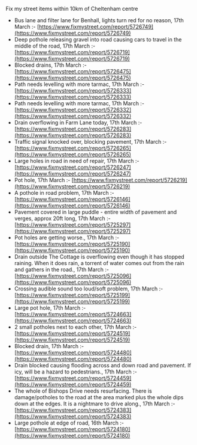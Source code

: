 Fix my street items within 10km of Cheltenham centre

<!-- fix_marker starts -->

- Bus lane and filter lane for Benhall, lights turn red for no reason, 17th March :- [https://www.fixmystreet.com/report/5726749](https://www.fixmystreet.com/report/5726749)
- Deep pothole releasing gravel into road causing cars to travel in the middle of the road, 17th March :- [https://www.fixmystreet.com/report/5726719](https://www.fixmystreet.com/report/5726719)
- Blocked drains, 17th March :- [https://www.fixmystreet.com/report/5726475](https://www.fixmystreet.com/report/5726475)
- Path needs levelling with more tarmac, 17th March :- [https://www.fixmystreet.com/report/5726333](https://www.fixmystreet.com/report/5726333)
- Path needs levelling with more tarmac, 17th March :- [https://www.fixmystreet.com/report/5726332](https://www.fixmystreet.com/report/5726332)
- Drain overflowing in Farm Lane today, 17th March :- [https://www.fixmystreet.com/report/5726283](https://www.fixmystreet.com/report/5726283)
- Traffic signal knocked over, blocking pavement, 17th March :- [https://www.fixmystreet.com/report/5726265](https://www.fixmystreet.com/report/5726265)
- Large holes in road in need of repair, 17th March :- [https://www.fixmystreet.com/report/5726247](https://www.fixmystreet.com/report/5726247)
- Pot hole, 17th March :- [https://www.fixmystreet.com/report/5726219](https://www.fixmystreet.com/report/5726219)
- A pothole in road problem, 17th March :- [https://www.fixmystreet.com/report/5726146](https://www.fixmystreet.com/report/5726146)
- Pavement covered in large puddle - entire width of pavement and verges, approx 20ft long, 17th March :- [https://www.fixmystreet.com/report/5725297](https://www.fixmystreet.com/report/5725297)
- Pot holes are getting worse., 17th March :- [https://www.fixmystreet.com/report/5725190](https://www.fixmystreet.com/report/5725190)
- Drain outside The Cottage is overflowing even though it has stopped raining. When it does rain, a torrent of water comes out from the rain and gathers in the road., 17th March :- [https://www.fixmystreet.com/report/5725096](https://www.fixmystreet.com/report/5725096)
- Crossing audible sound too loud/soft problem, 17th March :- [https://www.fixmystreet.com/report/5725199](https://www.fixmystreet.com/report/5725199)
- Large pot hole, 17th March :- [https://www.fixmystreet.com/report/5724663](https://www.fixmystreet.com/report/5724663)
- 2 small potholes next to each other, 17th March :- [https://www.fixmystreet.com/report/5724519](https://www.fixmystreet.com/report/5724519)
- Blocked drain, 17th March :- [https://www.fixmystreet.com/report/5724480](https://www.fixmystreet.com/report/5724480)
- Drain blocked causing flooding across and down road and pavement. If icy, will be a hazard to pedestrians., 17th March :- [https://www.fixmystreet.com/report/5724459](https://www.fixmystreet.com/report/5724459)
- The whole of Bishops Drive needs resurfacing. There is damage/potholes to the road at the area marked plus the whole dips down at the edges. It is a nightmare to drive along., 17th March :- [https://www.fixmystreet.com/report/5724383](https://www.fixmystreet.com/report/5724383)
- Large pothole at edge of road, 16th March :- [https://www.fixmystreet.com/report/5724180](https://www.fixmystreet.com/report/5724180)

<!-- fix_marker ends -->